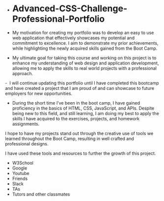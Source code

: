 - # Advanced-CSS-Challenge-Professional-Portfolio

 - My motivation for creating my portfolio was to develop an easy to use web application that effectively showcases my potential and commitment to excellence. I aim to demonstrate my prior achievements, while highlighting the newly acquired skills gained from the Boot Camp.

 - My ultimate goal for taking this course and working on this project is to enhance my understanding of web design and application development, allowing me to apply the skills to real world projects with a professional approach.

 -  I will continue updating this portfolio until I have completed this bootcamp and have created a project that I am proud of and can showcase to future employers for new opportunities. 

 - During the short time I’ve been in the boot camp, I have gained proficiency in the basics of HTML, CSS, JavaScript, and APIs. Despite being new to this field, and still learning, I am doing my best to apply the skills I have acquired to the exercises, projects, and homework assignments.

I hope to have my projects stand out through the creative use of tools we learned throughout the Boot Camp, resulting in well crafted and professional designs.

I have used these tools and resources to further the growth of this project.
 - W3School
 - Google
 - Youtube
 - Friends
 - Slack
 - TAs
 - Tutors and other classmates
